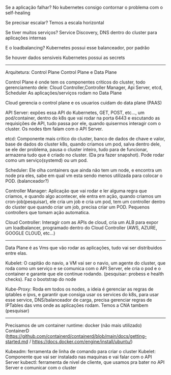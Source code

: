 Se a aplicação falhar?
No kubernetes consigo contornar o problema com o self-healing

Se precisar escalar?
Temos a escala horizontal

Se tiver muitos serviços?
Service Discovery, DNS dentro do cluster para aplicações internas

E o loadbalancing?
Kubernetes possui esse balanceador, por padrão

Se houver dados sensiveis
Kubernetes possui as secrets

---

Arquitetura: Control Plane
Control Plane e Data Plane

Control Plane é onde tem os componentes criticos do cluster, todo gerenciamento dele: Cloud Controller,Controller Manager, Api Server, etcd, Scheduler
As aplicações/serviços rodam no Data Plane 

Cloud gerencia o control plane e os usuarios cuidam do data plane (PAAS)

API Server: expões essa API do Kubernetes, GET, POST, etc..., um pod/container, dentro do k8s que vai rodar na porta 6443 e escutando as requisições de API, tudo passa por ele, quando quisermos interagir com o cluster. Os nodes tbm falam com o API Server.

etcd: Componente mais critico do cluster, banco de dados de chave e valor, base de dados do cluster k8s, quando criamos um pod, salva dentro dele, se ele der problema, pausa o cluster inteiro, tudo para de funcionar, armazena tudo que é criado no cluster. (Da pra fazer snapshot). Pode rodar como um serviço(systemd) ou um pod.

Scheduler: Ele olha containers que ainda não tem um node, e encontra um node pra eles, sabe em qual vm esta sendo menos utilizada para colocar o POD. (balanceador?)

Controller Manager: Aplicação que vai rodar e ler alguma regra que criamos, e quando algo acontecer, ele entra em ação, quando criamos um cron-job(pesquisar), ele cria um job e cria um pod, tem um controller dentro do cluster que quando criar um job, precisa criar um POD. Pequenos controllers que tomam ação automatica. 

Cloud Controller: Interagir com as APIs de cloud, cria um ALB para expor um loadbalancer, programado dentro do Cloud Controller (AWS, AZURE, GOOGLE CLOUD, etc...)

---

Data Plane é as Vms que vão rodar as aplicações, tudo vai ser distribuidos entre elas. 

Kubelet: O capitão do navio, a VM vai ser o navio, um agente do cluster, que roda como um serviço e se comunica com o API Server, ele cria o pod e o container e garante que ele continue rodando. (pesquisar: probess e health checks). Faz o bootstrap do node

Kube-Proxy: Roda em todos os nodes, a ideia é gerenciar as regras de iptables e ipvs, e garantir que consiga usar os services do k8s, para usar esse service, DNS/balanceador de carga, precisa gerenciar regras de IPTables das vms onde as aplicações rodam. Temos a CNA tambem (pesquisar)

---

Precisamos de um container runtime:
docker (não mais utilizado)
ContainerD (https://github.com/containerd/containerd/blob/main/docs/getting-started.md / https://docs.docker.com/engine/install/ubuntu/)

Kubeadm: ferramenta de linha de comando para criar o cluster
Kubelet: Componente que vai ser instalado nas maquinas e vai falar com o API Server
kubectl: ferramenta de nivel de cliente, que usamos pra bater no API Server e comunicar com o cluster

